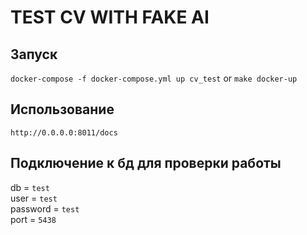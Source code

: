 # TEST CV WITH FAKE AI

## Запуск
`docker-compose -f docker-compose.yml up cv_test` or `make docker-up`

## Использование
`http://0.0.0.0:8011/docs`

## Подключение к бд для проверки работы
db = `test` \
user = `test` \
password = `test` \
port = `5438`
